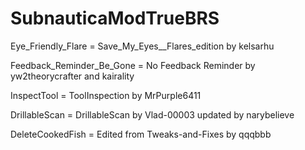 # SubnauticaModTrueBRS
Eye_Friendly_Flare = Save_My_Eyes__Flares_edition by kelsarhu

Feedback_Reminder_Be_Gone = No Feedback Reminder by yw2theorycrafter and kairality

InspectTool = ToolInspection by MrPurple6411

DrillableScan = DrillableScan by Vlad-00003 updated by narybelieve

DeleteCookedFish = Edited from Tweaks-and-Fixes by qqqbbb

